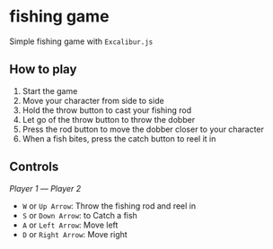 # fishing game

Simple fishing game with `Excalibur.js`

## How to play

1. Start the game
2. Move your character from side to side
3. Hold the throw button to cast your fishing rod
4. Let go of the throw button to throw the dobber
5. Press the rod button to move the dobber closer to your character
6. When a fish bites, press the catch button to reel it in

## Controls

*Player 1* — *Player 2*

- `W` or `Up Arrow`: Throw the fishing rod and reel in
- `S` or `Down Arrow`: to Catch a fish
- `A` or `Left Arrow`: Move left
- `D` or `Right Arrow`: Move right
